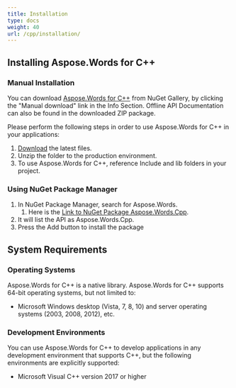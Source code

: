 ```yaml
---
title: Installation
type: docs
weight: 40
url: /cpp/installation/
---
```


## **Installing Aspose.Words for C++**
### **Manual Installation**
You can download [Aspose.Words for C++](https://www.nuget.org/packages/Aspose.Words.Cpp/) from NuGet Gallery, by clicking the "Manual download" link in the Info Section. Offline API Documentation can also be found in the downloaded ZIP package.

Please perform the following steps in order to use Aspose.Words for C++ in your applications:

1. [Download](https://www.nuget.org/packages/Aspose.Words.Cpp/) the latest files.
1. Unzip the folder to the production environment.
1. To use Aspose.Words for C++, reference Include and lib folders in your project.
### **Using NuGet Package Manager**
1. In NuGet Package Manager, search for Aspose.Words. 
   1. Here is the [Link to NuGet Package Aspose.Words.Cpp](https://www.nuget.org/packages/Aspose.Words.Cpp).
1. It will list the API as Aspose.Words.Cpp.
1. Press the Add button to install the package 
## **System Requirements**
### **Operating Systems**
Aspose.Words for C++ is a native library. Aspose.Words for C++ supports 64-bit operating systems, but not limited to:

- Microsoft Windows desktop (Vista, 7, 8, 10) and server operating systems (2003, 2008, 2012), etc.
### **Development Environments**
You can use Aspose.Words for C++ to develop applications in any development environment that supports C++, but the following environments are explicitly supported:

- Microsoft Visual C++ version 2017 or higher
